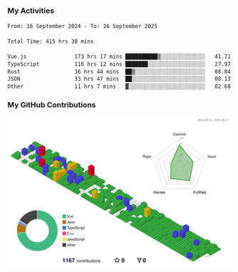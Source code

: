 ### My Activities

<!--START_SECTION:waka-->

```txt
From: 16 September 2024 - To: 16 September 2025

Total Time: 415 hrs 30 mins

Vue.js               173 hrs 17 mins ██████████▒░░░░░░░░░░░░░░   41.71 %
TypeScript           116 hrs 12 mins ███████░░░░░░░░░░░░░░░░░░   27.97 %
Rust                 36 hrs 44 mins  ██▒░░░░░░░░░░░░░░░░░░░░░░   08.84 %
JSON                 33 hrs 47 mins  ██░░░░░░░░░░░░░░░░░░░░░░░   08.13 %
Other                11 hrs 7 mins   ▓░░░░░░░░░░░░░░░░░░░░░░░░   02.68 %
```

<!--END_SECTION:waka-->

### My GitHub Contributions

![](./profile-3d-contrib/profile-gitblock.svg)
